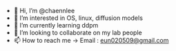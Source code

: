 - 👋 Hi, I’m @chaennlee
- 👀 I’m interested in OS, linux, diffusion models
- 🌱 I’m currently learning ddpm 
- 💞️ I’m looking to collaborate on my lab people
- 📫 How to reach me -> Email : eun020509@gmail.com

